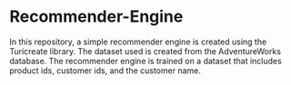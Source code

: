 # Recommender-Engine
In this repository, a simple recommender engine is created using the Turicreate library. The dataset used is created from the AdventureWorks database.
The recommender engine is trained on a dataset that includes product ids, customer ids, and the customer name.
